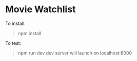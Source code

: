 # Movie Watchlist

To install:

> npm install

To test:

> npm run dev
> dev server will launch on localhost:8000
